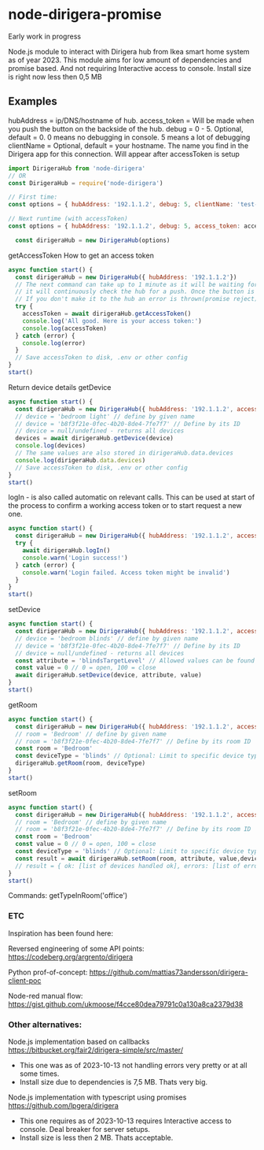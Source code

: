# node-dirigera-promise

Early work in progress

Node.js module to interact with Dirigera hub from Ikea smart home system as of year 2023.
This module aims for low amount of dependencies and promise based. And not requiring Interactive access to console.
Install size is right now less then 0,5 MB

## Examples

hubAddress = ip/DNS/hostname of hub.
access_token = Will be made when you push the button on the backside of the hub.
debug = 0 - 5. Optional, default = 0. 0 means no debugging in console. 5 means a lot of debugging 
clientName = Optional, default = your hostname. The name you find in the Dirigera app for this connection. Will appear after accessToken is setup
```js
import DirigeraHub from 'node-dirigera'
// OR
const DirigeraHub = require('node-dirigera')

// First time:
const options = { hubAddress: '192.1.1.2', debug: 5, clientName: 'test-node-dirigera' }

// Next runtime (with accessToken)
const options = { hubAddress: '192.1.1.2', debug: 5, access_token: accessToken, clientName: 'test-node-dirigera' }

  const dirigeraHub = new DirigeraHub(options)

```
getAccessToken
How to get an access token
```js
async function start() {
  const dirigeraHub = new DirigeraHub({ hubAddress: '192.1.1.2'})
  // The next command can take up to 1 minute as it will be waiting for you to push the button.
  // it will continuously check the hub for a push. Once the button is pressed you will get the access token.
  // If you don't make it to the hub an error is thrown(promise reject).
  try {
    accessToken = await dirigeraHub.getAccessToken()
    console.log('All good. Here is your access token:')
    console.log(accessToken)
  } catch (error) {
    console.log(error)
  }
  // Save accessToken to disk, .env or other config
}
start()
```


Return device details
getDevice
```js
async function start() {
  const dirigeraHub = new DirigeraHub({ hubAddress: '192.1.1.2', access_token: 'lallaal'})
  // device = 'bedroom light' // define by given name
  // device = 'b8f3f21e-0fec-4b20-8de4-7fe7f7' // Define by its ID
  // device = null/undefined - returns all devices
  devices = await dirigeraHub.getDevice(device)
  console.log(devices)
  // The same values are also stored in dirigeraHub.data.devices
  console.log(dirigeraHub.data.devices)
  // Save accessToken to disk, .env or other config
}
start()
```

logIn - is also called automatic on relevant calls. This can be used at start of the process to confirm a working access token or to start request a new one.
```js
async function start() {
  const dirigeraHub = new DirigeraHub({ hubAddress: '192.1.1.2', access_token: 'lallaal'})
  try {
    await dirigeraHub.logIn()
    console.warn('Login success!')
  } catch (error) {
    console.warn('Login failed. Access token might be invalid')
  }
}
start()
```

setDevice
```js
async function start() {
  const dirigeraHub = new DirigeraHub({ hubAddress: '192.1.1.2', access_token: 'lallaal'})
  // device = 'bedroom blinds' // define by given name
  // device = 'b8f3f21e-0fec-4b20-8de4-7fe7f7' // Define by its ID
  // device = null/undefined - returns all devices
  const attribute = 'blindsTargetLevel' // Allowed values can be found via getDevice() under capabilities.canReceive
  const value = 0 // 0 = open, 100 = close
  await dirigeraHub.setDevice(device, attribute, value)
}
start()
```

getRoom
```js
async function start() {
  const dirigeraHub = new DirigeraHub({ hubAddress: '192.1.1.2', access_token: 'lallaal'})
  // room = 'Bedroom' // define by given name
  // room = 'b8f3f21e-0fec-4b20-8de4-7fe7f7' // Define by its room ID
  const room = 'Bedroom'
  const deviceType = 'blinds' // Optional: Limit to specific device type
  dirigeraHub.getRoom(room, deviceType)
}
start()
```

setRoom
```js
async function start() {
  const dirigeraHub = new DirigeraHub({ hubAddress: '192.1.1.2', access_token: 'lallaal'})
  // room = 'Bedroom' // define by given name
  // room = 'b8f3f21e-0fec-4b20-8de4-7fe7f7' // Define by its room ID
  const room = 'Bedroom'
  const value = 0 // 0 = open, 100 = close
  const deviceType = 'blinds' // Optional: Limit to specific device type
  const result = await dirigeraHub.setRoom(room, attribute, value,deviceType)
  // result = { ok: [list of devices handled ok], errors: [list of errors if any] }
}
start()
```

Commands:
getTypeInRoom('office')

### ETC

Inspiration has been found here:

Reversed engineering of some API points: https://codeberg.org/argrento/dirigera

Python prof-of-concept: https://github.com/mattias73andersson/dirigera-client-poc

Node-red manual flow: https://gist.github.com/ukmoose/f4cce80dea79791c0a130a8ca2379d38

### Other alternatives:

Node.js implementation based on callbacks https://bitbucket.org/fair2/dirigera-simple/src/master/
 - This one was as of 2023-10-13 not handling errors very pretty or at all some times. 
 - Install size due to dependencies is 7,5 MB. Thats very big.

Node.js implementation with typescript using promises https://github.com/lpgera/dirigera
- This one requires as of 2023-10-13 requires Interactive access to console. Deal breaker for server setups.
- Install size is less then 2 MB. Thats acceptable.